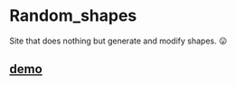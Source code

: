 # Random_shapes
Site that does nothing but generate and modify shapes. 😛

## [demo](https://Marvin9.github.io/Random_shapes)
